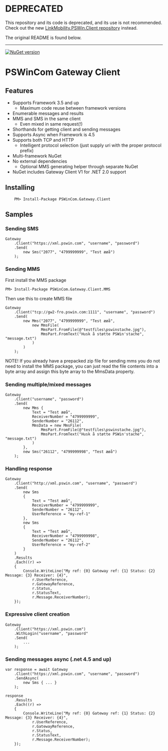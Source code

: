 # DEPRECATED
This repository and its code is deprecated, and its use is not recommended. Check out the new [LinkMobility.PSWin.Client repository](https://github.com/PSWinCom/LinkMobility.PSWin.Client) instead.

The original README is found below.
___


[![NuGet version](http://img.shields.io/nuget/v/PSWinCom.Gateway.Client.svg)](http://www.nuget.org/packages/PSWinCom.Gateway.Client)

# PSWinCom Gateway Client

## Features
- Supports Framework 3.5 and up
  - Maximum code reuse between framework versions
- Enumerable messages and results
- MMS and SMS in the same client
  - Even mixed in same request(!)
- Shorthands for getting client and sending messages
- Supports Async when Framework is 4.5
- Supports both TCP and HTTP
  - Intelligent protocol selection (just supply uri with the proper protocol prefix)
- Multi-framework NuGet
- No external dependencies
  - Optional MMS generating helper through separate NuGet
- NuGet includes Gateway Client V1 for .NET 2.0 support

## Installing

```
	PM> Install-Package PSWinCom.Gateway.Client
```


## Samples

### Sending SMS

```
Gateway
    .Client("https://xml.pswin.com", "username", "password")
	.Send(
	    new Sms("2077", "4799999999", "Test æøå")
	);
```

### Sending MMS

First install the MMS package

```
PM> Install-Package PSWinCom.Gateway.Client.MMS
```

Then use this to create MMS file

```
Gateway
    .Client("tcp://gw2-fro.pswin.com:1111", "username", "password")
	.Send(
	    new Mms("2077", "4799999999", "Test æøå",
			new MmsFile(
	            MmsPart.FromFile(@"testfiles\pswinstache.jpg"),
	            MmsPart.FromText("Husk å støtte PSWin'stache", "message.txt")
	        )
	    )
    );
```

NOTE! If you already have a prepacked zip file for sending mms you do not need to install the MMS package, you can just read the file contents into a byte array and assign this byte array to the MmsData property.

### Sending multiple/mixed messages

```
Gateway
    .Client("username", "password")
	.Send(
	    new Mms {
	        Text = "Test æøå",
	        ReceiverNumber = "4799999999",
	        SenderNumber = "26112",
	        MmsData = new MmsFile(
	            MmsPart.FromFile(@"testfiles\pswinstache.jpg"),
	            MmsPart.FromText("Husk å støtte PSWin'stache", "message.txt")
	        )
	    },
	    new Sms("26112", "4799999998", "Test æøå")
    );
```

### Handling response

```
Gateway
    .Client("http://xml.pswin.com", "username", "password")
    .Send(
        new Sms
        {
            Text = "Test æøå",
            ReceiverNumber = "4799999999",
            SenderNumber = "26112",
            UserReference = "my-ref-1"
        },
        new Sms
        {
            Text = "Test æøå",
            ReceiverNumber = "4799999998",
            SenderNumber = "26112",
            UserReference = "my-ref-2"
        }
    )
    .Results
    .Each((r) =>
    {
		Console.WriteLine("My ref: {0} Gateway ref: {1} Status: {2} Message: {3} Receiver: {4}",
			r.UserReference,
			r.GatewayReference,
			r.Status,
			r.StatusText,
			r.Message.ReceiverNumber);
    });
```

### Expressive client creation

```
Gateway
	.Client("https://xml.pswin.com")
	.WithLogin("username", "password"
	.Send(
		...
	);
```

### Sending messages async (.net 4.5 and up)

```
var response = await Gateway
	.Client("https://xml.pswin.com", "username", "password")
	.SendAsync(
		new Sms { ... }
	);

response
	.Results
	.Each((r) =>
    {
		Console.WriteLine("My ref: {0} Gateway ref: {1} Status: {2} Message: {3} Receiver: {4}",
			r.UserReference,
			r.GatewayReference,
			r.Status,
			r.StatusText,
			r.Message.ReceiverNumber);
    });
```
